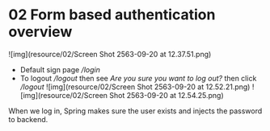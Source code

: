 # 02 Form based authentication overview
![img](resource/02/Screen Shot 2563-09-20 at 12.37.51.png)

- Default sign page */login*
- To logout */logout* then see *Are you sure you want to log out?* then click */logout*
![img](resource/02/Screen Shot 2563-09-20 at 12.52.21.png)
![img](resource/02/Screen Shot 2563-09-20 at 12.54.25.png)


When we log in, Spring makes sure the user exists and injects the password to backend.
